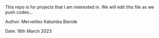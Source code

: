 This repo is for projects that I am interested in.
We will edit this file as we push codes...


Author: Merveilles Katumba Biende

Date: 18th March 2023

